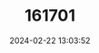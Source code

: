 ---
title: "161701"
category: "Bathyraja trachouros"
draft: false
date: 2024-02-22 13:03:52
languages:
  English: ["File Skate", "Eremo Skate"]
  Russian: ["Cкат эримо"]
  Japanese: ["Zara-kasube"]
---